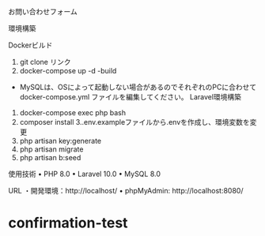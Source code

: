 お問い合わせフォーム

環境構築

Dockerビルド
1. git clone リンク
2. docker-compose up -d -build

* MySQLは、OSによって起動しない場合があるのでそれぞれのPCに合わせて docker-compose.yml ファイルを編集してください。
Laravel環境構築

1. docker-compose exec php bash
2. composer install
3..env.exampleファイルから.envを作成し、環境変数を変更
4. php artisan key:generate
5. php artisan migrate
6. php artisan b:seed

使用技術
• PHP 8.0
• Laravel 10.0
• MySQL 8.0

URL
・開発環境：http://localhost/
• phpMyAdmin: http://localhost:8080/

# confirmation-test
